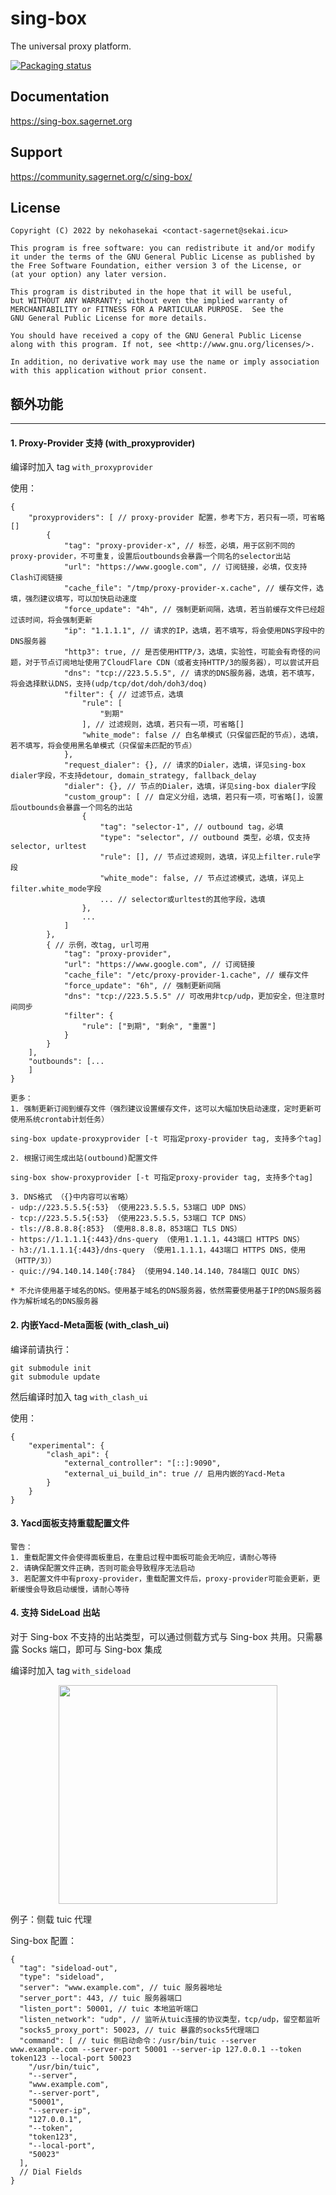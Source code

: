 # sing-box

The universal proxy platform.

[![Packaging status](https://repology.org/badge/vertical-allrepos/sing-box.svg)](https://repology.org/project/sing-box/versions)

## Documentation

https://sing-box.sagernet.org

## Support

https://community.sagernet.org/c/sing-box/

## License

```
Copyright (C) 2022 by nekohasekai <contact-sagernet@sekai.icu>

This program is free software: you can redistribute it and/or modify
it under the terms of the GNU General Public License as published by
the Free Software Foundation, either version 3 of the License, or
(at your option) any later version.

This program is distributed in the hope that it will be useful,
but WITHOUT ANY WARRANTY; without even the implied warranty of
MERCHANTABILITY or FITNESS FOR A PARTICULAR PURPOSE.  See the
GNU General Public License for more details.

You should have received a copy of the GNU General Public License
along with this program. If not, see <http://www.gnu.org/licenses/>.

In addition, no derivative work may use the name or imply association
with this application without prior consent.
```

## 额外功能

---

#### 1. Proxy-Provider 支持 (with_proxyprovider)
编译时加入 tag ```with_proxyprovider```

使用：
```
{
    "proxyproviders": [ // proxy-provider 配置，参考下方，若只有一项，可省略[]
        {
            "tag": "proxy-provider-x", // 标签，必填，用于区别不同的 proxy-provider，不可重复，设置后outbounds会暴露一个同名的selector出站
            "url": "https://www.google.com", // 订阅链接，必填，仅支持Clash订阅链接
            "cache_file": "/tmp/proxy-provider-x.cache", // 缓存文件，选填，强烈建议填写，可以加快启动速度
            "force_update": "4h", // 强制更新间隔，选填，若当前缓存文件已经超过该时间，将会强制更新
            "ip": "1.1.1.1", // 请求的IP，选填，若不填写，将会使用DNS字段中的DNS服务器
            "http3": true, // 是否使用HTTP/3，选填，实验性，可能会有奇怪的问题，对于节点订阅地址使用了CloudFlare CDN（或者支持HTTP/3的服务器），可以尝试开启
            "dns": "tcp://223.5.5.5", // 请求的DNS服务器，选填，若不填写，将会选择默认DNS，支持(udp/tcp/dot/doh/doh3/doq)
            "filter": { // 过滤节点，选填
                "rule": [
                    "到期"
                ], // 过滤规则，选填，若只有一项，可省略[]
                "white_mode": false // 白名单模式（只保留匹配的节点），选填，若不填写，将会使用黑名单模式（只保留未匹配的节点）
            },
            "request_dialer": {}, // 请求的Dialer，选填，详见sing-box dialer字段，不支持detour, domain_strategy, fallback_delay
            "dialer": {}, // 节点的Dialer，选填，详见sing-box dialer字段
            "custom_group": [ // 自定义分组，选填，若只有一项，可省略[]，设置后outbounds会暴露一个同名的出站
                {
                    "tag": "selector-1", // outbound tag，必填
                    "type": "selector", // outbound 类型，必填，仅支持selector, urltest
                    "rule": [], // 节点过滤规则，选填，详见上filter.rule字段
                    "white_mode": false, // 节点过滤模式，选填，详见上filter.white_mode字段
                    ... // selector或urltest的其他字段，选填
                },
                ...
            ]
        },
        { // 示例，改tag, url可用
            "tag": "proxy-provider",
            "url": "https://www.google.com", // 订阅链接
            "cache_file": "/etc/proxy-provider-1.cache", // 缓存文件
            "force_update": "6h", // 强制更新间隔
            "dns": "tcp://223.5.5.5" // 可改用非tcp/udp，更加安全，但注意时间同步
            "filter": {
                "rule": ["到期", "剩余", "重置"]
            }
        }
    ],
    "outbounds": [...
    ]
}
```

```
更多：
1. 强制更新订阅到缓存文件（强烈建议设置缓存文件，这可以大幅加快启动速度，定时更新可使用系统crontab计划任务）

sing-box update-proxyprovider [-t 可指定proxy-provider tag, 支持多个tag]

2. 根据订阅生成出站(outbound)配置文件

sing-box show-proxyprovider [-t 可指定proxy-provider tag, 支持多个tag]

3. DNS格式 （{}中内容可以省略）
- udp://223.5.5.5{:53} （使用223.5.5.5，53端口 UDP DNS）
- tcp://223.5.5.5{:53} （使用223.5.5.5，53端口 TCP DNS）
- tls://8.8.8.8{:853} （使用8.8.8.8，853端口 TLS DNS）
- https://1.1.1.1{:443}/dns-query （使用1.1.1.1，443端口 HTTPS DNS）
- h3://1.1.1.1{:443}/dns-query （使用1.1.1.1，443端口 HTTPS DNS，使用（HTTP/3））
- quic://94.140.14.140{:784} （使用94.140.14.140，784端口 QUIC DNS）

* 不允许使用基于域名的DNS。使用基于域名的DNS服务器，依然需要使用基于IP的DNS服务器作为解析域名的DNS服务器
```

#### 2. 内嵌Yacd-Meta面板 (with_clash_ui)
编译前请执行：
```
git submodule init
git submodule update
```
然后编译时加入 tag ```with_clash_ui```

使用：
```
{
    "experimental": {
        "clash_api": {
            "external_controller": "[::]:9090",
            "external_ui_build_in": true // 启用内嵌的Yacd-Meta
        }
    }
}

```

#### 3. Yacd面板支持重载配置文件

```
警告：
1. 重载配置文件会使得面板重启，在重启过程中面板可能会无响应，请耐心等待
2. 请确保配置文件正确，否则可能会导致程序无法启动
3. 若配置文件中有proxy-provider，重载配置文件后，proxy-provider可能会更新，更新缓慢会导致启动缓慢，请耐心等待
```

#### 4. 支持 SideLoad 出站
对于 Sing-box 不支持的出站类型，可以通过侧载方式与 Sing-box 共用。只需暴露 Socks 端口，即可与 Sing-box 集成

编译时加入 tag ```with_sideload```

<p align="center">
  <img width="350px" src="https://raw.githubusercontent.com/yaotthaha/static/master/sideload.png">
</p>

例子：侧载 tuic 代理

Sing-box 配置：
```
{
  "tag": "sideload-out",
  "type": "sideload",
  "server": "www.example.com", // tuic 服务器地址
  "server_port": 443, // tuic 服务器端口
  "listen_port": 50001, // tuic 本地监听端口
  "listen_network": "udp", // 监听从tuic连接的协议类型，tcp/udp，留空都监听
  "socks5_proxy_port": 50023, // tuic 暴露的socks5代理端口
  "command": [ // tuic 侧启动命令：/usr/bin/tuic --server www.example.com --server-port 50001 --server-ip 127.0.0.1 --token token123 --local-port 50023
    "/usr/bin/tuic",
    "--server",
    "www.example.com",
    "--server-port",
    "50001",
    "--server-ip",
    "127.0.0.1",
    "--token",
    "token123",
    "--local-port",
    "50023"
  ],
  // Dial Fields
}
```
